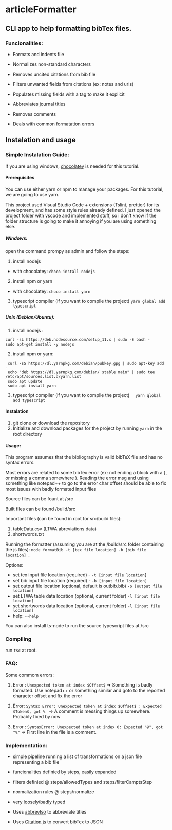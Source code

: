 # articleFormatter

## CLI app to help formatting bibTex files. 

### Funcionalities:

* Formats and indents file

* Normalizes non-standard characters

* Removes uncited citations from bib file

* Filters unwanted fields from citations (ex: notes and urls)

* Populates missing fields with a tag to make it explicit

* Abbreviates journal titles

* Removes comments

* Deals with common formatation errors


## Instalation and usage
 
### Simple Instalation Guide:
  
  If you are using windows, [chocolatey](https://chocolatey.org/install) is needed for this tutorial.
  
  #### Prerequisites
  
  You can use either yarn or npm to manage your packages. For this tutorial, we are going to use yarn.
  
  This project used Visual Studio Code + extensions (Tslint, prettier) for its development, and has some style rules already    defined. I just opened the project folder with vscode and implemented stuff, so i don't know if the folder structure is going to make it annoying if you are using something else.
  
  ##### Windows:
  
   open the command prompy as admin and follow the steps:
 
  1. install nodejs
  * with chocolatey: `choco install nodejs`
  
  2. install npm or yarn
  * with chocolatey: `choco install yarn`
  
  3. typescript compiler (if you want to compile the project)
   `yarn global add typescript`
  
  
  ##### Unix (Debian/Ubuntu):
  
   1. install nodejs :
   
    curl -sL https://deb.nodesource.com/setup_11.x | sudo -E bash -
    sudo apt-get install -y nodejs
    
   2.  install npm or yarn:
   
     curl -sS https://dl.yarnpkg.com/debian/pubkey.gpg | sudo apt-key add -
     echo "deb https://dl.yarnpkg.com/debian/ stable main" | sudo tee /etc/apt/sources.list.d/yarn.list
     sudo apt update
     sudo apt install yarn
     
   3. typescript compiler (if you want to compile the project)
   `  yarn global add typescript`

#### Instalation
  
  
  1. git clone or download the repository
  2. Initialize and download packages for the project by running `yarn` in the root directory
  
#### Usage:
  
This program assumes that the bibliography is valid bibTeX file and has no syntax errors. 

Most errors are related to some bibTex error (ex: not ending a block with a }, or missing a comma somewhere ). Reading the error msg and using something like notepad++ to go to the error char offset should be able to fix most issues with badly formated input files
  
  Source files can be fount at /src
  
  Built files can be found /build/src
  
  Important files (can be found in root for src/build files):
  1.  tableData.csv (LTWA abreviations data)
  2.  shortwords.txt 
  
  
  Running the formatter (assuming you are at the /build/src folder containing the js files): `node formatBib -t [tex file location] -b [bib file location] `. 
  
   Options:
   *   set tex input file location (required) - `-t [input file location]` 
   *  set bib input file location (required) - `-b [input file location]` 
   *   set output file location (optional, default is outbib.bib) `-o [output file location]`
   *   set LTWA table data location (optional, current folder) `-l [input file location]`
   *   set shortwords data location (optional, current folder) `-l [input file location]`
   *   help: `--help`
    
 You can also install ts-node to run the source typescript files at /src

### Compiling
  run `tsc` at root. 
 
### FAQ:

Some commom errors:

1. Error : `Unexpected token at index $Offset$` => Something is badly formated. Use notepad++ or something similar and goto to the reported character offset and fix the error

2. Error: `Syntax Error: Unexpected token at index $Offset$ : Expected $Token$, got % ` => A comment is messing things up somewhere. Probably fixed by now

3. Error : `SyntaxError: Unexpected token at index 0: Expected "@", got "%"` => First line in the file is a comment.

### Implementation:

  * simple pipeline running a list of transformations on a json file representing a bib file
  
  * funcionalities definied by steps, easily expanded
  
  * filters definied @ steps/allowedTypes and steps/filterCamptsStep
  
  * normalization rules @ steps/normalize
  
  * very loosely/badly typed
  
  * Uses [abbrevIso](https://github.com/marcinwrochna/abbrevIso) to abbreviate titles
  
  * Uses [Citation.js](https://citation.js.org/) to convert bibTex to JSON


  
  
  

